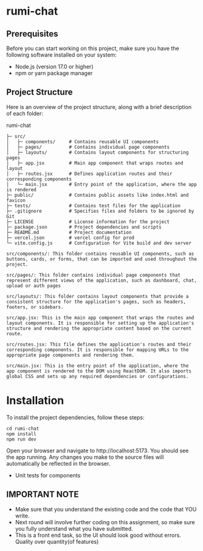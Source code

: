 # rumi-chat

## Prerequisites
Before you can start working on this project, make sure you have the following software installed on your system:

 - Node.js (version 17.0 or higher)
 - npm or yarn package manager


## Project Structure
Here is an overview of the project structure, along with a brief description of each folder:

rumi-chat
```
├─ src/
│   ├─ components/     # Contains reusable UI components
│   ├─ pages/          # Contains individual page components
│   ├─ layouts/        # Contains layout components for structuring pages
│   ├─ app.jsx         # Main app component that wraps routes and layout
│   ├─ routes.jsx      # Defines application routes and their corresponding components
│   └─ main.jsx        # Entry point of the application, where the app is rendered
├─ public/             # Contains public assets like index.html and favicon
├─ tests/              # Contains test files for the application
├─ .gitignore          # Specifies files and folders to be ignored by Git
├─ LICENSE             # License information for the project
├─ package.json        # Project dependencies and scripts
├─ README.md           # Project documentation
├─ vercel.json         # vercel config for prod
└─ vite.config.js      # Configuration for Vite build and dev server
```

```
src/components/: This folder contains reusable UI components, such as buttons, cards, or forms, that can be imported and used throughout the project.

src/pages/: This folder contains individual page components that represent different views of the application, such as dashboard, chat, upload or auth pages

src/layouts/: This folder contains layout components that provide a consistent structure for the application's pages, such as headers, footers, or sidebars.

src/app.jsx: This is the main app component that wraps the routes and layout components. It is responsible for setting up the application's structure and rendering the appropriate content based on the current route.

src/routes.jsx: This file defines the application's routes and their corresponding components. It is responsible for mapping URLs to the appropriate page components and rendering them.

src/main.jsx: This is the entry point of the application, where the app component is rendered to the DOM using ReactDOM. It also imports global CSS and sets up any required dependencies or configurations.
```

# Installation

To install the project dependencies, follow these steps:

```
cd rumi-chat
npm install
npm run dev
```


Open your browser and navigate to http://localhost:5173. You should see the app running. Any changes you make to the source files will automatically be reflected in the browser.



- Unit tests for components

## IMPORTANT NOTE
- Make sure that you understand the existing code and the code that YOU write.
- Next round will involve further coding on this assignment, so make sure you fully understand what you have submitted.
- This is a front end task, so the UI should look good without errors. Quality over quantity(of features)
